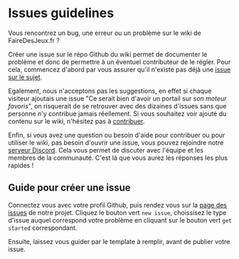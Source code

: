 # Issues guidelines

Vous rencontrez un bug, une erreur ou un problème sur le wiki de FaireDesJeux.fr ?

Créer une issue sur le répo Github du wiki permet de documenter le problème et donc de permettre à un éventuel contributeur de le régler. Pour cela, commencez d'abord par vous assurer qu'il n'existe pas déjà une [issue sur le sujet](https://github.com/gamedevalliance/wiki.gamedevalliance.fr/issues).

Egalement, nous n'acceptons pas les suggestions, en effet si chaque visiteur ajoutais une issue "Ce serait bien d'avoir un portail sur *son moteur favoris*", on risquerait de se retrouver avec des dizaines d'issues sans que personne n'y contribue jamais réellement. Si vous souhaitez voir ajouté du contenu sur le wiki, n'hésitez pas à [contribuer]().

Enfin, si vous avez une question ou besoin d'aide pour contribuer ou pour utiliser le wiki, pas besoin d'ouvrir une issue, vous pouvez rejoindre notre [serveur Discord](https://discord.gg/RrBppaj). Cela vous permet de discuter avec l'équipe et les membres de la communauté. C'est là que vous aurez les réponses les plus rapides !

## Guide pour créer une issue

Connectez vous avec votre profil Github, puis rendez vous sur la [page des issues](https://github.com/gamedevalliance/wiki.gamedevalliance.fr/issues) de notre projet. Cliquez le bouton vert `new issue`, choissisez le type d'issue auquel correspond votre problème en cliquant sur le bouton vert `get started` correspondant.

Ensuite, laissez vous guider par le template à remplir, avant de publier votre issue.


